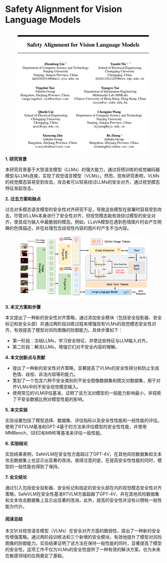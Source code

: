 # Safety Alignment for Vision Language Models

<figure><img src="../.gitbook/assets/image (9) (1) (1) (1).png" alt=""><figcaption></figcaption></figure>



**1. 研究背景**

本研究背景基于大型语言模型（LLMs）的强大能力，通过将预训练的视觉编码器模型与LLMs连接，实现了视觉语言模型（VLMs）。然而，现有研究表明，VLMs的视觉模态容易受到攻击，攻击者可以轻易绕过LLMs的安全对齐，通过视觉模态特征发起攻击。

**2. 过去方案和缺点**

过去对多模态语言模型的安全性对齐研究不足，导致这些模型在部署时容易受到攻击。尽管对LLMs本身进行了安全性对齐，但视觉模态能有效绕过模型的安全对齐，使其成为输入中最脆弱的模态。例如，LLaVA模型在遇到色情图片时会产生明确的色情描述，并在处理包含歧视性内容的图片时产生不当内容。

<figure><img src="../.gitbook/assets/image (1) (1) (1) (1) (1) (1) (1) (1).png" alt=""><figcaption></figcaption></figure>

**3. 本文方案和步骤**

本文提出了一种新的安全性对齐策略，通过添加安全模块（包括安全投影器、安全标记和安全头部）并通过两阶段训练过程来增强现有VLMs的视觉模态安全性对齐，有效提高了模型对风险图像的防御能力。具体步骤如下：

* 第一阶段：冻结LLMs，学习安全特征，并使这些特征与LLM输入对齐。
* 第二阶段：解冻LLMs，增强它们对不安全内容的理解。

**4. 本文创新点与贡献**

* 提出了一种新的安全性对齐策略，显著提高了VLMs的安全性得分和防止生成色情、歧视、非法内容等的能力。
* 策划了一个包含六种不安全类别的不安全图像数据集和图文对数据集，用于对齐VLMs中的不安全视觉模态输入。
* 使用常见的VLM评估基准，证明了该方法对模型的一般能力影响最小，并探索了不安全数据比例对模型性能的影响。

**5. 本文实验**

实验设置包括了模型选择、数据集、评估指标以及安全性性能和一般性能的评估。使用了RTVLM基准和GPT-4基于的方法来评估模型的安全性性能，并使用MMBench、SEED和MME等基准来评估一般性能。

**6. 实验结论**

实验结果表明，SafeVLM在安全性方面超过了GPT-4V，在其他风险数据集和文本攻击数据集上也显示出显著的改进。值得注意的是，在提高安全性性能的同时，模型的一般性能也得到了保持。

**7. 全文结论**

通过引入包括安全投影器、安全标记和指定的安全头部在内的视觉模态安全性对齐策略，SafeVLM在安全性基准RTVLM方面超越了GPT-4V，并在其他风险数据集和文本攻击数据集上显示出显著的改进。此外，提高的安全性并没有以牺牲一般性能为代价。

#### 阅读总结

本文针对视觉语言模型（VLMs）在安全对齐方面的脆弱性，提出了一种新的安全性增强策略。通过两阶段训练法和三个新增的安全模块，有效地提升了模型对风险图像的防御能力。实验结果证明了该方法在保持一般性能的同时，显著提高了模型的安全性。这项工作不仅为VLMs的安全性提供了一种有效的解决方案，也为未来在敏感领域的应用奠定了基础。
